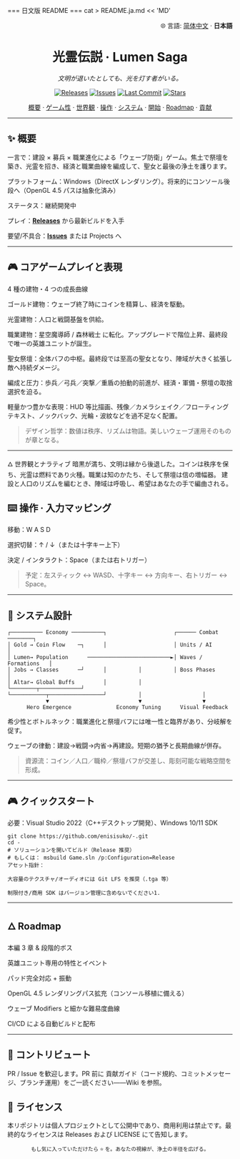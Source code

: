 
=== 日文版 README ===
cat > README.ja.md << 'MD'

<!-- lang switch --> <p align="right">🌐 言語: <a href="./README.md">简体中文</a> · <b>日本語</b></p> <!-- hero --> <h1 align="center">光霊伝説 · Lumen Saga</h1> <p align="center"><em>文明が退いたとしても、光を灯す者がいる。</em></p> <p align="center"> <a href="../../releases"><img alt="Releases" src="https://img.shields.io/badge/download-releases-3b82f6"></a> <a href="../../issues"><img alt="Issues" src="https://img.shields.io/github/issues/enisisuko/-"></a> <a href="../../commits"><img alt="Last Commit" src="https://img.shields.io/github/last-commit/enisisuko/-"></a> <a href="../../stargazers"><img alt="Stars" src="https://img.shields.io/github/stars/enisisuko/-?style=social"></a> </p> <p align="center"> <a href="#-概要">概要</a> · <a href="#-コアゲームプレイと表現">ゲーム性</a> · <a href="#-世界観とナラティブ">世界観</a> · <a href="#-操作--入力マッピング">操作</a> · <a href="#-システム設計">システム</a> · <a href="#-クイックスタート">開始</a> · <a href="#-roadmap">Roadmap</a> · <a href="#-コントリビュート">貢献</a> </p>

---

## ✨ 概要
一言で：建設 × 募兵 × 職業進化による「ウェーブ防衛」ゲーム。焦土で祭壇を築き、光霊を招き、経済と職業曲線を編成して、聖女と最後の浄土を護ります。

プラットフォーム：Windows（DirectX レンダリング）。将来的にコンソール後段へ（OpenGL 4.5 パスは抽象化済み）

ステータス：継続開発中

プレイ：**[Releases](../../releases)** から最新ビルドを入手

要望/不具合：**[Issues](../../Issues)** または Projects へ


---


## 🎮 コアゲームプレイと表現
4 種の建物・4 つの成長曲線

ゴールド建物：ウェーブ終了時にコインを精算し、経済を駆動。

   光霊建物：人口と戦闘基盤を供給。

   職業建物：星空魔導師 / 森林戦士 に転化。アップグレードで階位上昇、最終段で唯一の英雄ユニットが誕生。

   聖女祭壇：全体バフの中枢。最終段では至高の聖女となり、陣域が大きく拡張し敵へ持続ダメージ。

編成と圧力：歩兵／弓兵／突撃／重盾の拍動的前進が、経済・軍備・祭壇の取捨選択を迫る。

軽量かつ豊かな表現：HUD 等比描画、残像／カメラシェイク／フローティングテキスト、ノックバック、光輪・波紋などを過不足なく配置。

>  デザイン哲学：数値は秩序、リズムは物語。美しいウェーブ運用そのものが章となる。

---



🜂 世界観とナラティブ
暗黒が満ち、文明は縁から後退した。コインは秩序を保ち、光霊は燃料であり火種。職業は知のかたち、そして祭壇は信の増幅器。
建設と人口のリズムを編むとき、陣域は呼吸し、希望はあなたの手で編曲される。

## ⌨️ 操作 · 入力マッピング
移動：W A S D

選択切替：↑ / ↓（または十字キー上下）

決定 / インタラクト：Space（または右トリガー）

> 予定：左スティック ↔ WASD、十字キー ↔ 方向キー、右トリガー ↔ Space。


---



## 🧩 システム設計
```
┌────────── Economy ──────────┐                     ┌────── Combat ────────┐
│ Gold → Coin Flow    ─┐      │                     │ Units / AI           │
│ Lumen→ Population      ──────────────────────────►│ Waves / Formations   │
│ Jobs → Classes      ─┘      │          │          │ Boss Phases          │
│ Altar→ Global Buffs         │          │          └────────┬─────────────┘
└───────────┬─────────────────┘          │                   │
            ▼                            ▼                   ▼
      Hero Emergence              Economy Tuning      Visual Feedback
```
希少性とボトルネック：職業進化と祭壇バフには唯一性と臨界があり、分岐解を促す。

ウェーブの律動：建設→戦闘→内省→再建設。短期の猶予と長期曲線が併存。

> 資源流：コイン／人口／職枠／祭壇バフが交差し、彫刻可能な戦略空間を形成。


---


## 🎮 クイックスタート
必要：Visual Studio 2022（C++デスクトップ開発）、Windows 10/11 SDK

```
git clone https://github.com/enisisuko/-.git
cd -
# ソリューションを開いてビルド（Release 推奨）
# もしくは： msbuild Game.sln /p:Configuration=Release
アセット指針：

大容量のテクスチャ/オーディオには Git LFS を推奨（.tga 等）

制限付き/商用 SDK はバージョン管理に含めないでください1.
```

---



## 🜂  Roadmap
 本編 3 章 & 段階的ボス

 英雄ユニット専用の特性とイベント

 パッド完全対応 + 振動

 OpenGL 4.5 レンダリングパス拡充（コンソール移植に備える）

 ウェーブ Modifiers と細かな難易度曲線

 CI/CD による自動ビルドと配布


---


## 🤝 コントリビュート
PR / Issue を歓迎します。PR 前に 貢献ガイド（コード規約、コミットメッセージ、ブランチ運用）をご一読ください——Wiki を参照。

## 📝 ライセンス
本リポジトリは個人プロジェクトとして公開中であり、商用利用は禁止です。最終的なライセンスは Releases および LICENSE にて告知します。



<p align="center"> <sub>もし気に入っていただけたら ⭐ を。あなたの視線が、浄土の半径を広げる。</sub> </p>

